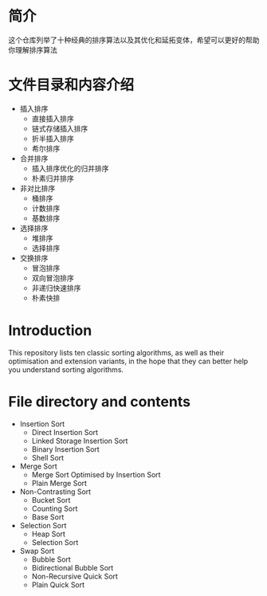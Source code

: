 # 简介
 这个仓库列举了十种经典的排序算法以及其优化和延拓变体，希望可以更好的帮助你理解排序算法
# 文件目录和内容介绍

- 插入排序
    - 直接插入排序
    - 链式存储插入排序
    - 折半插入排序
    - 希尔排序
- 合并排序
    - 插入排序优化的归并排序
    - 朴素归并排序
- 非对比排序
    - 桶排序
    - 计数排序
    - 基数排序
- 选择排序
    - 堆排序
    - 选择排序
- 交换排序
    - 冒泡排序
    - 双向冒泡排序
    - 非递归快速排序
    - 朴素快排

# Introduction
 This repository lists ten classic sorting algorithms, as well as their optimisation and extension variants, in the hope that they can better help you understand sorting algorithms.
# File directory and contents

- Insertion Sort
    - Direct Insertion Sort
    - Linked Storage Insertion Sort
    - Binary Insertion Sort
    - Shell Sort
- Merge Sort
    - Merge Sort Optimised by Insertion Sort
    - Plain Merge Sort
- Non-Contrasting Sort
    - Bucket Sort
    - Counting Sort
    - Base Sort
- Selection Sort
    - Heap Sort
    - Selection Sort
- Swap Sort
    - Bubble Sort
    - Bidirectional Bubble Sort
    - Non-Recursive Quick Sort
    - Plain Quick Sort